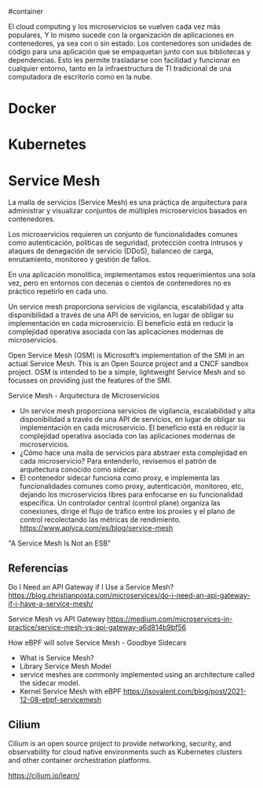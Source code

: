 #container 


El cloud computing y los microservicios se vuelven cada vez más populares, Y lo mismo sucede con la organización de aplicaciones en contenedores, ya sea con o sin estado. Los contenedores son unidades de código para una aplicación que se empaquetan junto con sus bibliotecas y dependencias. Esto les permite trasladarse con facilidad y funcionar en cualquier entorno, tanto en la infraestructura de TI tradicional de una computadora de escritorio como en la nube. 


# Docker

# Kubernetes 


# Service Mesh

La malla de servicios (Service Mesh) es una práctica de arquitectura para administrar y visualizar conjuntos de múltiples microservicios basados en contenedores.

Los microservicios requieren un conjunto de funcionalidades comunes como autenticación, políticas de seguridad, protección contra intrusos y ataques de denegación de servicio (DDoS), balanceo de carga, enrutamiento, monitoreo y gestión de fallos.

En una aplicación monolítica, implementamos estos requerimientos una sola vez, pero en entornos con decenas o cientos de contenedores no es práctico repetirlo en cada uno.


Un service mesh proporciona servicios de vigilancia, escalabilidad y alta disponibilidad a través de una API de servicios, en lugar de obligar su implementación en cada microservicio. El beneficio está en reducir la complejidad operativa asociada con las aplicaciones modernas de microservicios.


Open Service Mesh (OSM) is Microsoft’s implementation of the SMI in an actual Service Mesh. This is an Open Source project and a CNCF sandbox project. OSM is intended to be a simple, lightweight Service Mesh and so focusses on providing just the features of the SMI.


Service Mesh - Arquitectura de Microservicios 
-  Un service mesh proporciona servicios de vigilancia, escalabilidad y alta disponibilidad a través de una API de servicios, en lugar de obligar su implementación en cada microservicio. El beneficio está en reducir la complejidad operativa asociada con las aplicaciones modernas de microservicios.
- ¿Cómo hace una malla de servicios para abstraer esta complejidad en cada microservicio? Para entenderlo, revisemos el patrón de arquitectura conocido como sidecar.
- El contenedor sidecar funciona como proxy, e implementa las funcionalidades comunes como proxy, autenticación, monitoreo, etc, dejando los microservicios libres para enfocarse en su funcionalidad específica. Un controlador central (control plane) organiza las conexiones, dirige el flujo de tráfico entre los proxies y el plano de control recolectando las métricas de rendimiento.
https://www.aplyca.com/es/blog/service-mesh 


"A Service Mesh Is Not an ESB"

## Referencias

Do I Need an API Gateway if I Use a Service Mesh?
https://blog.christianposta.com/microservices/do-i-need-an-api-gateway-if-i-have-a-service-mesh/


Service Mesh vs API Gateway
https://medium.com/microservices-in-practice/service-mesh-vs-api-gateway-a6d814b9bf56


How eBPF will solve Service Mesh - Goodbye Sidecars
- What is Service Mesh?
- Library Service Mesh Model
- service meshes are commonly implemented using an architecture called the sidecar model.
- Kernel Service Mesh with eBPF
https://isovalent.com/blog/post/2021-12-08-ebpf-servicemesh

## Cilium

Cilium is an open source project to provide networking, security, and observability for cloud native environments such as Kubernetes clusters and other container orchestration platforms.

https://cilium.io/learn/